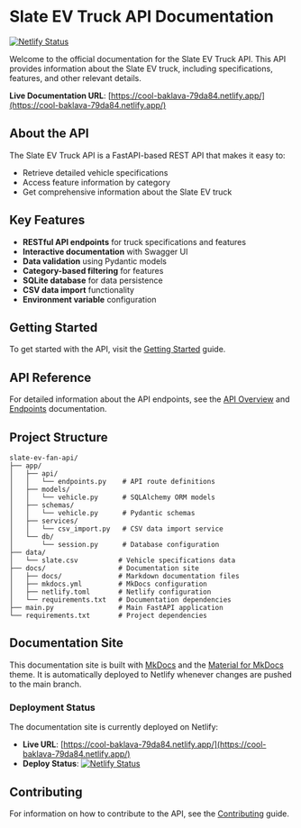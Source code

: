 # Slate EV Truck API Documentation

[![Netlify Status](https://api.netlify.com/api/v1/badges/9a67d4ca-a675-4c4b-ace4-26453b4bc15d/deploy-status)](https://app.netlify.com/sites/cool-baklava-79da84/deploys)

Welcome to the official documentation for the Slate EV Truck API. This API provides information about the Slate EV truck, including specifications, features, and other relevant details.

**Live Documentation URL**: [https://cool-baklava-79da84.netlify.app/](https://cool-baklava-79da84.netlify.app/)

## About the API

The Slate EV Truck API is a FastAPI-based REST API that makes it easy to:

- Retrieve detailed vehicle specifications
- Access feature information by category
- Get comprehensive information about the Slate EV truck

## Key Features

- **RESTful API endpoints** for truck specifications and features
- **Interactive documentation** with Swagger UI
- **Data validation** using Pydantic models
- **Category-based filtering** for features
- **SQLite database** for data persistence
- **CSV data import** functionality
- **Environment variable** configuration

## Getting Started

To get started with the API, visit the [Getting Started](guides/getting-started.md) guide.

## API Reference

For detailed information about the API endpoints, see the [API Overview](api/overview.md) and [Endpoints](api/endpoints.md) documentation.

## Project Structure

```
slate-ev-fan-api/
├── app/
│   ├── api/
│   │   └── endpoints.py    # API route definitions
│   ├── models/
│   │   └── vehicle.py      # SQLAlchemy ORM models
│   ├── schemas/
│   │   └── vehicle.py      # Pydantic schemas
│   ├── services/
│   │   └── csv_import.py   # CSV data import service
│   └── db/
│       └── session.py      # Database configuration
├── data/
│   └── slate.csv          # Vehicle specifications data
├── docs/                  # Documentation site
│   ├── docs/              # Markdown documentation files
│   ├── mkdocs.yml         # MkDocs configuration
│   ├── netlify.toml       # Netlify configuration
│   └── requirements.txt   # Documentation dependencies
├── main.py                # Main FastAPI application
└── requirements.txt       # Project dependencies
```

## Documentation Site

This documentation site is built with [MkDocs](https://www.mkdocs.org/) and the [Material for MkDocs](https://squidfunk.github.io/mkdocs-material/) theme. It is automatically deployed to Netlify whenever changes are pushed to the main branch.

### Deployment Status

The documentation site is currently deployed on Netlify:

- **Live URL**: [https://cool-baklava-79da84.netlify.app/](https://cool-baklava-79da84.netlify.app/)
- **Deploy Status**: [![Netlify Status](https://api.netlify.com/api/v1/badges/9a67d4ca-a675-4c4b-ace4-26453b4bc15d/deploy-status)](https://app.netlify.com/sites/cool-baklava-79da84/deploys)

## Contributing

For information on how to contribute to the API, see the [Contributing](development/contributing.md) guide.
